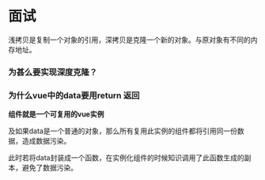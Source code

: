 # 面试





















浅拷贝是复制一个对象的引用，深拷贝是克隆一个新的对象。与原对象有不同的内存地址。





### 为甚么要实现深度克隆？





















### 为什么vue中的data要用return 返回

**组件就是一个可复用的vue实例**

及如果data是一个普通的对象，那么所有复用此实例的组件都将引用同一份数据，造成数据污染。

​	此时若将data封装成一个函数，在实例化组件的时候知识调用了此函数生成的副本，避免了数据污染。



































